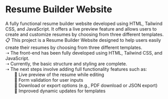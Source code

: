 # Resume Builder Website

A fully functional resume builder website developed using HTML, Tailwind CSS, and JavaScript. It offers a live preview feature and allows users to create and customize resumes by choosing from three different templates. 
📋 This project is a Resume Builder Website designed to help users easily create their resumes by choosing from three different templates.</br>
➝ The front-end has been fully developed using HTML, Tailwind CSS, and JavaScript.</br>
➝ Currently, the basic structure and styling are complete.</br>
➝ The next steps involve adding full functionality features such as:</br>
 &emsp;🔎 Live preview of the resume while editing</br>
 &emsp;🔎 Form validation for user inputs</br>
 &emsp;🔎 Download or export options (e.g., PDF download or JSON export)</br>
 &emsp;🔎 Improved dynamic updates for templates</br>
